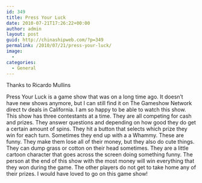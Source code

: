 ```yaml
---
id: 349
title: Press Your Luck
date: 2010-07-21T17:26:22+00:00
author: admin
layout: post
guid: http://chinashipweb.com/?p=349
permalink: /2010/07/21/press-your-luck/
image:
  - 
categories:
  - General
---
```

Thanks to Ricardo Mullins

Press Your Luck is a game show that was on a long time ago. It doesn&#8217;t have new shows anymore, but I can still find it on The Gameshow Network direct tv deals in California. I am so happy to be able to watch this show. This show has three contestants at a time. They are all competing for cash and prizes. They answer questions and depending on how good they do get a certain amount of spins. They hit a button that selects which prize they win for each turn. Sometimes they end up with a a Whammy. These are funny. They make them lose all of their money, but they also do cute things. They can dump grass or cotton on their head sometimes. They are a little cartoon character that goes across the screen doing something funny. The person at the end of this show with the most money will win everything that they won during the game. The other players do not get to take home any of their prizes. I would have loved to go on this game show!